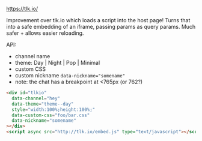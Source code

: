 https://tlk.io/

Improvement over tlk.io which loads a script into the host page!
Turns that into a safe embedding of an iframe, passing params as query params. Much safer + allows easier reloading.

API:

- channel name
- theme: Day | Night | Pop | Minimal
- custom CSS
- custom nickname `data-nickname="somename"`
- note: the chat has a breakpoint at <765px (or 762?)

```html
<div id="tlkio"
  data-channel="hey"
  data-theme="theme--day"
  style="width:100%;height:100%;"
  data-custom-css="foo/bar.css"
  data-nickname="somename"
></div>
<script async src="http://tlk.io/embed.js" type="text/javascript"></script>
```
